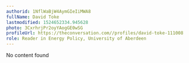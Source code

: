 ```yaml
---
authorid: 1NflWaBjW4AymGIeIiMWA8
fullName: David Toke
lastmodified: 1524652334.945628
photo: 3CxrhrjPr2oyYAogGE0wSG
profileUrl: https://theconversation.com//profiles/david-toke-111008
role: Reader in Energy Policy, University of Aberdeen
---
```

No content found